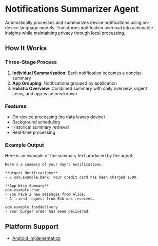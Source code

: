 # Notifications Summarizer Agent

Automatically processes and summarizes device notifications using on-device language models. Transforms notification overload into actionable insights while maintaining privacy through local processing.

## How It Works

### Three-Stage Process
1. **Individual Summarization**: Each notification becomes a concise summary
2. **App Grouping**: Notifications grouped by application
3. **Holistic Overview**: Combined summary with daily overview, urgent items, and app-wise breakdown

### Features
- On-device processing (no data leaves device)
- Background scheduling
- Historical summary retrieval
- Real-time processing

### Example Output
Here is an example of the summary text produced by the agent:

```text
Here's a summary of your day's notifications.

**Urgent Notifications**
- ⚠️ com.example.bank: Your credit card has been charged $500.

**App-Wise Summary**
com.example.chat
- You have 2 new messages from Alice.
- A friend request from Bob was received.

com.example.fooddelivery
- Your burger order has been delivered.
```

## Platform Support

- [Android Implementation](android/README.md)
